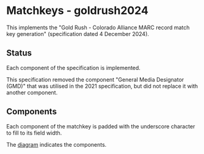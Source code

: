 # Matchkeys - goldrush2024

This implements the "Gold Rush - Colorado Alliance MARC record match key generation" (specification dated 4 December 2024).

## Status

Each component of the specification is implemented.

This specification removed the component "General Media Designator (GMD)" that was utilised in the 2021 specification, but did not replace it with another component.

## Components

Each component of the matchkey is padded with the underscore character to fill to its field width.

The [diagram](explain-matchkey-goldrush.png) indicates the components.

